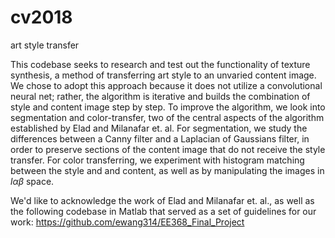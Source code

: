 # cv2018
art style transfer

This codebase seeks to research and test out the functionality of texture synthesis, a method of transferring art style to an unvaried content image. We chose to adopt this approach because it does not utilize a convolutional neural net; rather, the algorithm is iterative and builds the combination of style and content image step by step. To improve the algorithm, we look into segmentation and color-transfer, two of the central aspects of the algorithm established by Elad and Milanafar et. al. For segmentation, we study the differences between a Canny filter and a Laplacian of Gaussians filter, in order to preserve sections of the content image that do not receive the style transfer. For color transferring, we experiment with histogram matching between the style and and content, as well as by manipulating the images in $l\alpha\beta$ space.

We'd like to acknowledge the work of Elad and Milanafar et. al., as well as the following codebase in Matlab that served as a set of guidelines for our work: https://github.com/ewang314/EE368_Final_Project
